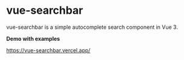 # vue-searchbar

vue-searchbar is a simple autocomplete search component in Vue 3.

**Demo with examples**

https://vue-searchbar.vercel.app/
